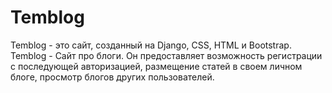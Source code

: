 # Temblog
Temblog - это сайт, созданный на Django, CSS, HTML и Bootstrap. Temblog - Сайт про блоги. Он предоставляет возможность регистрации с последующей авторизацией, размещение статей в своем личном блоге, просмотр блогов других пользователей.